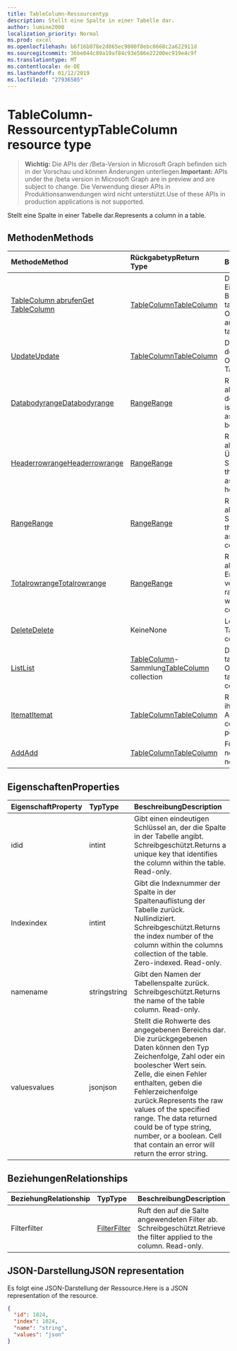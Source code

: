 ```yaml
---
title: TableColumn-Ressourcentyp
description: Stellt eine Spalte in einer Tabelle dar.
author: lumine2008
localization_priority: Normal
ms.prod: excel
ms.openlocfilehash: b6f16b078e2d865ec9800f8ebc8668c2a622911d
ms.sourcegitcommit: 36be044c89a19af84c93e586e22200ec919e4c9f
ms.translationtype: MT
ms.contentlocale: de-DE
ms.lasthandoff: 01/12/2019
ms.locfileid: "27936585"
---
```

# <a name="tablecolumn-resource-type"></a><span data-ttu-id="4fa31-103">TableColumn-Ressourcentyp</span><span class="sxs-lookup"><span data-stu-id="4fa31-103">TableColumn resource type</span></span>

> <span data-ttu-id="4fa31-104">**Wichtig:** Die APIs der /Beta-Version in Microsoft Graph befinden sich in der Vorschau und können Änderungen unterliegen.</span><span class="sxs-lookup"><span data-stu-id="4fa31-104">**Important:** APIs under the /beta version in Microsoft Graph are in preview and are subject to change.</span></span> <span data-ttu-id="4fa31-105">Die Verwendung dieser APIs in Produktionsanwendungen wird nicht unterstützt.</span><span class="sxs-lookup"><span data-stu-id="4fa31-105">Use of these APIs in production applications is not supported.</span></span>

<span data-ttu-id="4fa31-106">Stellt eine Spalte in einer Tabelle dar.</span><span class="sxs-lookup"><span data-stu-id="4fa31-106">Represents a column in a table.</span></span>


## <a name="methods"></a><span data-ttu-id="4fa31-107">Methoden</span><span class="sxs-lookup"><span data-stu-id="4fa31-107">Methods</span></span>

| <span data-ttu-id="4fa31-108">Methode</span><span class="sxs-lookup"><span data-stu-id="4fa31-108">Method</span></span>           | <span data-ttu-id="4fa31-109">Rückgabetyp</span><span class="sxs-lookup"><span data-stu-id="4fa31-109">Return Type</span></span>    |<span data-ttu-id="4fa31-110">Beschreibung</span><span class="sxs-lookup"><span data-stu-id="4fa31-110">Description</span></span>|
|:---------------|:--------|:----------|
|[<span data-ttu-id="4fa31-111">TableColumn abrufen</span><span class="sxs-lookup"><span data-stu-id="4fa31-111">Get TableColumn</span></span>](../api/tablecolumn-get.md) | [<span data-ttu-id="4fa31-112">TableColumn</span><span class="sxs-lookup"><span data-stu-id="4fa31-112">TableColumn</span></span>](tablecolumn.md) |<span data-ttu-id="4fa31-113">Dient zum Lesen der Eigenschaften und der Beziehungen des tableColumn-Objekts.</span><span class="sxs-lookup"><span data-stu-id="4fa31-113">Read properties and relationships of tableColumn object.</span></span>|
|[<span data-ttu-id="4fa31-114">Update</span><span class="sxs-lookup"><span data-stu-id="4fa31-114">Update</span></span>](../api/tablecolumn-update.md) | [<span data-ttu-id="4fa31-115">TableColumn</span><span class="sxs-lookup"><span data-stu-id="4fa31-115">TableColumn</span></span>](tablecolumn.md) |<span data-ttu-id="4fa31-116">Dient zum Aktualisieren des TableColumn-Objekts.</span><span class="sxs-lookup"><span data-stu-id="4fa31-116">Update TableColumn object.</span></span> |
|[<span data-ttu-id="4fa31-117">Databodyrange</span><span class="sxs-lookup"><span data-stu-id="4fa31-117">Databodyrange</span></span>](../api/tablecolumn-databodyrange.md)|[<span data-ttu-id="4fa31-118">Range</span><span class="sxs-lookup"><span data-stu-id="4fa31-118">Range</span></span>](range.md)|<span data-ttu-id="4fa31-119">Ruft das Bereichsobjekt ab, das mit dem Datenteil der Spalte verknüpft ist.</span><span class="sxs-lookup"><span data-stu-id="4fa31-119">Gets the range object associated with the data body of the column.</span></span>|
|[<span data-ttu-id="4fa31-120">Headerrowrange</span><span class="sxs-lookup"><span data-stu-id="4fa31-120">Headerrowrange</span></span>](../api/tablecolumn-headerrowrange.md)|[<span data-ttu-id="4fa31-121">Range</span><span class="sxs-lookup"><span data-stu-id="4fa31-121">Range</span></span>](range.md)|<span data-ttu-id="4fa31-122">Ruft das Bereichsobjekt ab, das mit der Überschriftenzeile der Spalte verknüpft ist.</span><span class="sxs-lookup"><span data-stu-id="4fa31-122">Gets the range object associated with the header row of the column.</span></span>|
|[<span data-ttu-id="4fa31-123">Range</span><span class="sxs-lookup"><span data-stu-id="4fa31-123">Range</span></span>](../api/tablecolumn-range.md)|[<span data-ttu-id="4fa31-124">Range</span><span class="sxs-lookup"><span data-stu-id="4fa31-124">Range</span></span>](range.md)|<span data-ttu-id="4fa31-125">Ruft das Bereichsobjekt ab, das mit der gesamten Spalte verknüpft ist.</span><span class="sxs-lookup"><span data-stu-id="4fa31-125">Gets the range object associated with the entire column.</span></span>|
|[<span data-ttu-id="4fa31-126">Totalrowrange</span><span class="sxs-lookup"><span data-stu-id="4fa31-126">Totalrowrange</span></span>](../api/tablecolumn-totalrowrange.md)|[<span data-ttu-id="4fa31-127">Range</span><span class="sxs-lookup"><span data-stu-id="4fa31-127">Range</span></span>](range.md)|<span data-ttu-id="4fa31-128">Ruft das Bereichsobjekt ab, das mit der Ergebniszeile der Spalte verknüpft ist.</span><span class="sxs-lookup"><span data-stu-id="4fa31-128">Gets the range object associated with the totals row of the column.</span></span>|
|[<span data-ttu-id="4fa31-129">Delete</span><span class="sxs-lookup"><span data-stu-id="4fa31-129">Delete</span></span>](../api/tablecolumn-delete.md)|<span data-ttu-id="4fa31-130">Keine</span><span class="sxs-lookup"><span data-stu-id="4fa31-130">None</span></span>|<span data-ttu-id="4fa31-131">Löscht die Spalte aus der Tabelle.</span><span class="sxs-lookup"><span data-stu-id="4fa31-131">Deletes the column from the table.</span></span>|
|[<span data-ttu-id="4fa31-132">List</span><span class="sxs-lookup"><span data-stu-id="4fa31-132">List</span></span>](../api/tablecolumn-list.md) | <span data-ttu-id="4fa31-133">[TableColumn](tablecolumn.md)-Sammlung</span><span class="sxs-lookup"><span data-stu-id="4fa31-133">[TableColumn](tablecolumn.md) collection</span></span> |<span data-ttu-id="4fa31-134">Dient zum Abrufen der tableColumn-Objektsammlung.</span><span class="sxs-lookup"><span data-stu-id="4fa31-134">Get tableColumn object collection.</span></span> |
|[<span data-ttu-id="4fa31-135">Itemat</span><span class="sxs-lookup"><span data-stu-id="4fa31-135">Itemat</span></span>](../api/tablecolumncollection-itemat.md)|[<span data-ttu-id="4fa31-136">TableColumn</span><span class="sxs-lookup"><span data-stu-id="4fa31-136">TableColumn</span></span>](tablecolumn.md)|<span data-ttu-id="4fa31-137">Ruft eine Spalte anhand ihrer Position in der Auflistung ab.</span><span class="sxs-lookup"><span data-stu-id="4fa31-137">Gets a column based on its position in the collection.</span></span>|
|[<span data-ttu-id="4fa31-138">Add</span><span class="sxs-lookup"><span data-stu-id="4fa31-138">Add</span></span>](../api/tablecolumncollection-add.md)|[<span data-ttu-id="4fa31-139">TableColumn</span><span class="sxs-lookup"><span data-stu-id="4fa31-139">TableColumn</span></span>](tablecolumn.md)|<span data-ttu-id="4fa31-140">Fügt der Tabelle eine neue Spalte hinzu.</span><span class="sxs-lookup"><span data-stu-id="4fa31-140">Adds a new column to the table.</span></span>|

## <a name="properties"></a><span data-ttu-id="4fa31-141">Eigenschaften</span><span class="sxs-lookup"><span data-stu-id="4fa31-141">Properties</span></span>
| <span data-ttu-id="4fa31-142">Eigenschaft</span><span class="sxs-lookup"><span data-stu-id="4fa31-142">Property</span></span>     | <span data-ttu-id="4fa31-143">Typ</span><span class="sxs-lookup"><span data-stu-id="4fa31-143">Type</span></span>   |<span data-ttu-id="4fa31-144">Beschreibung</span><span class="sxs-lookup"><span data-stu-id="4fa31-144">Description</span></span>|
|:---------------|:--------|:----------|
|<span data-ttu-id="4fa31-145">id</span><span class="sxs-lookup"><span data-stu-id="4fa31-145">id</span></span>|<span data-ttu-id="4fa31-146">int</span><span class="sxs-lookup"><span data-stu-id="4fa31-146">int</span></span>|<span data-ttu-id="4fa31-p102">Gibt einen eindeutigen Schlüssel an, der die Spalte in der Tabelle angibt. Schreibgeschützt.</span><span class="sxs-lookup"><span data-stu-id="4fa31-p102">Returns a unique key that identifies the column within the table. Read-only.</span></span>|
|<span data-ttu-id="4fa31-149">Index</span><span class="sxs-lookup"><span data-stu-id="4fa31-149">index</span></span>|<span data-ttu-id="4fa31-150">int</span><span class="sxs-lookup"><span data-stu-id="4fa31-150">int</span></span>|<span data-ttu-id="4fa31-p103">Gibt die Indexnummer der Spalte in der Spaltenauflistung der Tabelle zurück. Nullindiziert. Schreibgeschützt.</span><span class="sxs-lookup"><span data-stu-id="4fa31-p103">Returns the index number of the column within the columns collection of the table. Zero-indexed. Read-only.</span></span>|
|<span data-ttu-id="4fa31-154">name</span><span class="sxs-lookup"><span data-stu-id="4fa31-154">name</span></span>|<span data-ttu-id="4fa31-155">string</span><span class="sxs-lookup"><span data-stu-id="4fa31-155">string</span></span>|<span data-ttu-id="4fa31-p104">Gibt den Namen der Tabellenspalte zurück. Schreibgeschützt.</span><span class="sxs-lookup"><span data-stu-id="4fa31-p104">Returns the name of the table column. Read-only.</span></span>|
|<span data-ttu-id="4fa31-158">values</span><span class="sxs-lookup"><span data-stu-id="4fa31-158">values</span></span>|<span data-ttu-id="4fa31-159">json</span><span class="sxs-lookup"><span data-stu-id="4fa31-159">json</span></span>|<span data-ttu-id="4fa31-p105">Stellt die Rohwerte des angegebenen Bereichs dar. Die zurückgegebenen Daten können den Typ Zeichenfolge, Zahl oder ein boolescher Wert sein. Zelle, die einen Fehler enthalten, geben die Fehlerzeichenfolge zurück.</span><span class="sxs-lookup"><span data-stu-id="4fa31-p105">Represents the raw values of the specified range. The data returned could be of type string, number, or a boolean. Cell that contain an error will return the error string.</span></span>|

## <a name="relationships"></a><span data-ttu-id="4fa31-163">Beziehungen</span><span class="sxs-lookup"><span data-stu-id="4fa31-163">Relationships</span></span>
| <span data-ttu-id="4fa31-164">Beziehung</span><span class="sxs-lookup"><span data-stu-id="4fa31-164">Relationship</span></span> | <span data-ttu-id="4fa31-165">Typ</span><span class="sxs-lookup"><span data-stu-id="4fa31-165">Type</span></span>   |<span data-ttu-id="4fa31-166">Beschreibung</span><span class="sxs-lookup"><span data-stu-id="4fa31-166">Description</span></span>|
|:---------------|:--------|:----------|
|<span data-ttu-id="4fa31-167">Filter</span><span class="sxs-lookup"><span data-stu-id="4fa31-167">filter</span></span>|[<span data-ttu-id="4fa31-168">Filter</span><span class="sxs-lookup"><span data-stu-id="4fa31-168">Filter</span></span>](filter.md)|<span data-ttu-id="4fa31-p106">Ruft den auf die Salte angewendeten Filter ab. Schreibgeschützt.</span><span class="sxs-lookup"><span data-stu-id="4fa31-p106">Retrieve the filter applied to the column. Read-only.</span></span>|

## <a name="json-representation"></a><span data-ttu-id="4fa31-171">JSON-Darstellung</span><span class="sxs-lookup"><span data-stu-id="4fa31-171">JSON representation</span></span>

<span data-ttu-id="4fa31-172">Es folgt eine JSON-Darstellung der Ressource.</span><span class="sxs-lookup"><span data-stu-id="4fa31-172">Here is a JSON representation of the resource.</span></span>

<!-- {
  "blockType": "resource",
  "optionalProperties": [

  ],
  "@odata.type": "microsoft.graph.tableColumn"
}-->

```json
{
  "id": 1024,
  "index": 1024,
  "name": "string",
  "values": "json"
}

```

<!-- uuid: 8fcb5dbc-d5aa-4681-8e31-b001d5168d79
2015-10-25 14:57:30 UTC -->
<!-- {
  "type": "#page.annotation",
  "description": "TableColumn resource",
  "keywords": "",
  "section": "documentation",
  "tocPath": ""
}-->
